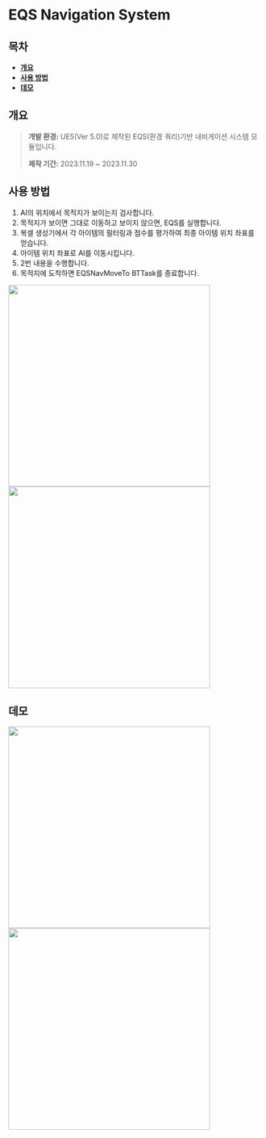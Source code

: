 # EQS Navigation System
## 목차

<b>

- [개요](#개요)
- [사용 방법](#사용-방법)
- [데모](#데모)

</b>

## 개요
> **개발 환경:** UE5(Ver 5.0)로 제작된 EQS(환경 쿼리)기반 내비게이션 시스템 모듈입니다.
> 
> **제작 기간:** 2023.11.19 ~ 2023.11.30


## 사용 방법
1. AI의 위치에서 목적지가 보이는지 검사합니다.
2. 목적지가 보이면 그대로 이동하고 보이지 않으면, EQS를 실행합니다.
3. 복셀 생성기에서 각 아이템의 필터링과 점수를 평가하여 최종 아이템 위치 좌표를 얻습니다.
4. 아이템 위치 좌표로 AI를 이동시킵니다.
5. 2번 내용을 수행합니다.
6. 목적지에 도착하면 EQSNavMoveTo BTTask를 종료합니다.
<img src="https://github.com/ludensor/EQSNavigationSystem/assets/76856672/5a9b730d-d78a-430a-a1bc-d79bdf9f4b89.png" width="400" height="400"/>
<img src="https://github.com/ludensor/EQSNavigationSystem/assets/76856672/debd033b-ed23-4c94-a578-a4046a69e76a.png" width="400" height="400"/>


## 데모
<img src="https://github.com/ludensor/EQSNavigationSystem/assets/76856672/a85b853a-4393-4042-b6dd-4da178681d79.gif" width="400" height="400"/>
<img src="https://github.com/ludensor/EQSNavigationSystem/assets/76856672/d2e28186-82e7-4a60-98bc-7fb9627c4387.gif" width="400" height="400"/>

